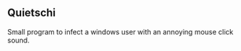 Quietschi
-------------------------
Small program to infect a windows user with an annoying mouse click sound.